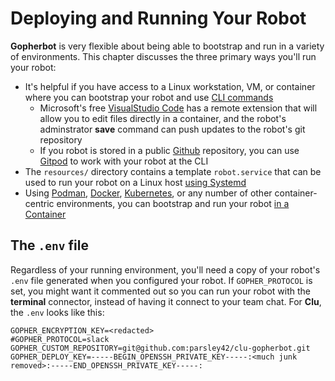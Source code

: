 # Deploying and Running Your Robot

**Gopherbot** is very flexible about being able to bootstrap and run in a variety of environments. This chapter discusses the three primary ways you'll run your robot:
* It's helpful if you have access to a Linux workstation, VM, or container where you can bootstrap your robot and use [CLI commands](deploy/CLI.md)
   * Microsoft's free [VisualStudio Code](https://code.visualstudio.com/) has a remote extension that will allow you to edit files directly in a container, and the robot's adminstrator **save** command can push updates to the robot's git repository
   * If you robot is stored in a public [Github](https://github.com) repository, you can use [Gitpod](https://gitpod.io) to work with your robot at the CLI
* The `resources/` directory contains a template `robot.service` that can be used to run your robot on a Linux host [using Systemd](deploy/systemd.md)
* Using [Podman](https://podman.io), [Docker](https://docker.com), [Kubernetes](https://kubernetes.io), or any number of other container-centric environments, you can bootstrap and run your robot [in a Container](deploy/Container.md)

## The `.env` file
Regardless of your running environment, you'll need a copy of your robot's `.env` file generated when you configured your robot. If `GOPHER_PROTOCOL` is set, you might want it commented out so you can run your robot with the **terminal** connector, instead of having it connect to your team chat. For **Clu**, the `.env` looks like this:
```
GOPHER_ENCRYPTION_KEY=<redacted>
#GOPHER_PROTOCOL=slack
GOPHER_CUSTOM_REPOSITORY=git@github.com:parsley42/clu-gopherbot.git
GOPHER_DEPLOY_KEY=-----BEGIN_OPENSSH_PRIVATE_KEY-----:<much junk removed>:-----END_OPENSSH_PRIVATE_KEY-----:
```
